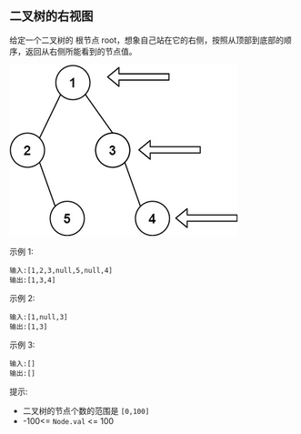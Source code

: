 ## 二叉树的右视图

给定一个二叉树的 根节点 root，想象自己站在它的右侧，按照从顶部到底部的顺序，返回从右侧所能看到的节点值。

![img.png](../images/199.binary-tree-right-side-view.png)

示例 1:

```
输入:[1,2,3,null,5,null,4]
输出:[1,3,4]
```

示例 2:

```
输入:[1,null,3]
输出:[1,3]
```

示例 3:

```
输入:[]
输出:[]
```

提示:

* 二叉树的节点个数的范围是 `[0,100]`
* -100<= `Node.val` <= 100
